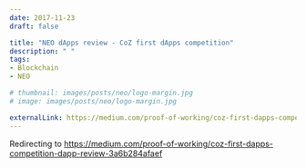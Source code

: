 ```yaml
---
date: 2017-11-23
draft: false

title: "NEO dApps review - CoZ first dApps competition"
description: " "
tags:
- Blockchain
- NEO

# thumbnail: images/posts/neo/logo-margin.jpg
# image: images/posts/neo/logo-margin.jpg

externalLink: https://medium.com/proof-of-working/coz-first-dapps-competition-dapp-review-3a6b284afaef
---
```


Redirecting to https://medium.com/proof-of-working/coz-first-dapps-competition-dapp-review-3a6b284afaef

<script>location.href = "https://medium.com/proof-of-working/coz-first-dapps-competition-dapp-review-3a6b284afaef";</script>
